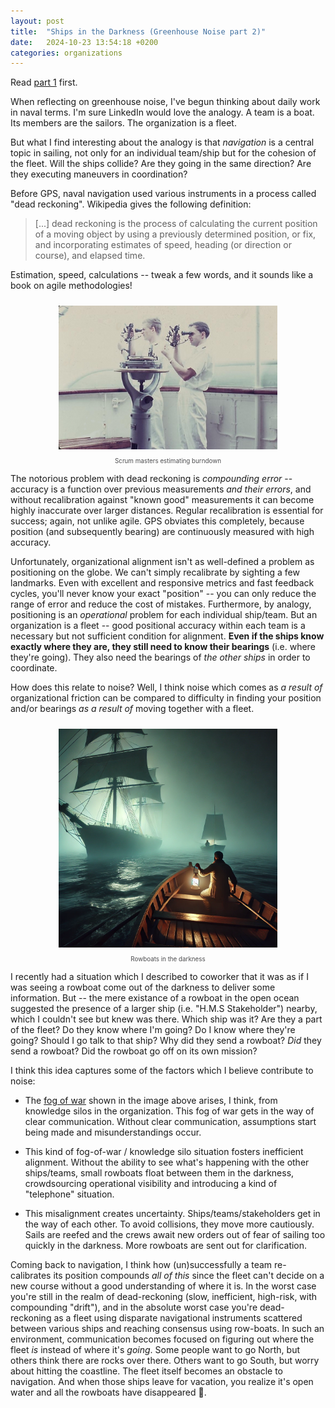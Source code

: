 ```yaml
---
layout: post
title:  "Ships in the Darkness (Greenhouse Noise part 2)"
date:   2024-10-23 13:54:18 +0200
categories: organizations 
---
```


Read <a href="https://www.dbr.sh/organizations/2024/10/05/greenhouse-noise.html">part 1</a> first.

When reflecting on greenhouse noise, I've begun thinking about daily work in naval terms. I'm sure LinkedIn would love the analogy. A team is a boat. Its members are the sailors. The organization is a fleet. 

But what I find interesting about the analogy is that _navigation_ is a central topic in sailing, not only for an individual team/ship but for the cohesion of the fleet. Will the ships collide? Are they going in the same direction? Are they executing maneuvers in coordination? 

Before GPS, naval navigation used various instruments in a process called "dead reckoning". Wikipedia gives the following definition:

> [...] dead reckoning is the process of calculating the current position of a moving object by using a previously determined position, or fix, and incorporating estimates of speed, heading (or direction or course), and elapsed time.

Estimation, speed, calculations -- tweak a few words, and it sounds like a book on agile methodologies!

<div align="center" style="text-align: center; margin-bottom: 10px;">
   <img src="/assets/celestial_navigation.jpg" width="350px" style="padding:10px;" alt="Scrum masters"/>
   <div style="color: #4D4D4F; font-size: 0.7em;"> Scrum masters estimating burndown</div>
</div>

The notorious problem with dead reckoning is _compounding error_ -- accuracy is a function over previous measurements *and their errors*, and without recalibration against "known good" measurements it can become highly inaccurate over larger distances. Regular recalibration is essential for success; again, not unlike agile. GPS obviates this completely, because position (and subsequently bearing) are continuously measured with high accuracy. 

Unfortunately, organizational alignment isn't as well-defined a problem as positioning on the globe. We can't simply recalibrate by sighting a few landmarks. Even with excellent and responsive metrics and fast feedback cycles, you'll never know your exact "position" -- you can only reduce the range of error and reduce the cost of mistakes. Furthermore, by analogy, positioning is an *operational* problem for each individual ship/team. But an organization is a fleet -- good positional accuracy within each team is a necessary but not sufficient condition for alignment. **Even if the ships know exactly where they are, they still need to know their bearings** (i.e. where they're going). They also need the bearings of _the other ships_ in order to coordinate.

How does this relate to noise? Well, I think noise which comes as *a result of* organizational friction can be compared to difficulty in finding your position and/or bearings *as a result of* moving together with a fleet. 

<div align="center" style="text-align: center; margin-bottom: 10px;">
   <img src="/assets/sailing_in_the_dark.webp" width="350px" style="padding:10px;" alt="This message has been brought to you by AI"/>
   <div style="color: #4D4D4F; font-size: 0.7em;">Rowboats in the darkness</div>
</div>

I recently had a situation which I described to coworker that it was as if I was seeing a rowboat come out of the darkness to deliver some information. But -- the mere existance of a rowboat in the open ocean suggested the presence of a larger ship (i.e. "H.M.S Stakeholder") nearby, which I couldn't see but knew was there. Which ship was it? Are they a part of the fleet? Do they know where I'm going? Do I know where they're going? Should I go talk to that ship? Why did they send a rowboat? _Did_ they send a rowboat? Did the rowboat go off on its own mission?

I think this idea captures some of the factors which I believe contribute to noise:

  - The <a href="https://en.wikipedia.org/wiki/Fog_of_war" target="_blank">fog of war</a> shown in the image above arises, I think, from knowledge silos in the organization. This fog of war gets in the way of clear communication. Without clear communication, assumptions start being made and misunderstandings occur. 
  
  - This kind of fog-of-war / knowledge silo situation fosters inefficient alignment. Without the ability to see what's happening with the other ships/teams, small rowboats float between them in the darkness, crowdsourcing operational visibility and introducing a kind of "telephone" situation. 

  - This misalignment creates uncertainty. Ships/teams/stakeholders get in the way of each other. To avoid collisions, they move more cautiously. Sails are reefed and the crews await new orders out of fear of sailing too quickly in the darkness. More rowboats are sent out for clarification.

Coming back to navigation, I think how (un)successfully a team re-calibrates its position compounds _all of this_ since the fleet can't decide on a new course without a good understanding of where it is. In the worst case you're still in the realm of dead-reckoning (slow, inefficient, high-risk, with compounding "drift"), and in the absolute worst case you're dead-reckoning as a fleet using disparate navigational instruments scattered between various ships and reaching consensus using row-boats. In such an environment, communication becomes focused on figuring out where the fleet _is_ instead of where it's _going_. Some people want to go North, but others think there are rocks over there. Others want to go South, but worry about hitting the coastline. The fleet itself becomes an obstacle to navigation. And when those ships leave for vacation, you realize it's open water and all the rowboats have disappeared 🚣.
